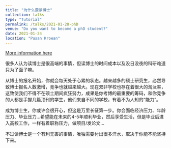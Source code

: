 ```yaml
---
title: "为什么要读博士"
collection: talks
type: "Tutorial"
permalink: /talks/2021-01-28-phD
venue: "Do you want to become a phD student?"
date: 2021-01-24
location: "Pusan Kroean"
---
```


[More information here](http://www.pusan.ac.kr/kor/Main.do)

很多人认为读博士是很高端的事情，但读博士的时间成本以及没日没夜的科研难道只为了面子嘛。           

从博士的报名开始，你就会每天处于心累的状态。越来越多的硕士研究生，必然导致博士报名人数激增，竞争也就越来越大。现在双非学校也存在着很大的淘汰率，这致使我们不得不在硕士期间疯狂努力，成果是你考博的最重要的筹码，和你竞争的人都是手握几篇顶刊的学生，他们来自不同的学校，有着不为人知的“能力”。        

成为博士生，你或许会很开心，但这是万里长征第一步。你会面临经济压力、年龄压力、毕业压力...希望能在未来的4-5年顺利毕业，然后享受生活，但是毕业后进入高校工作，一样有着职称压力，做项目/发论文...

不过读博士是一个有利无害的事情，唯独需要付出很多汗水，取决于你能不能坚持下来。                        

